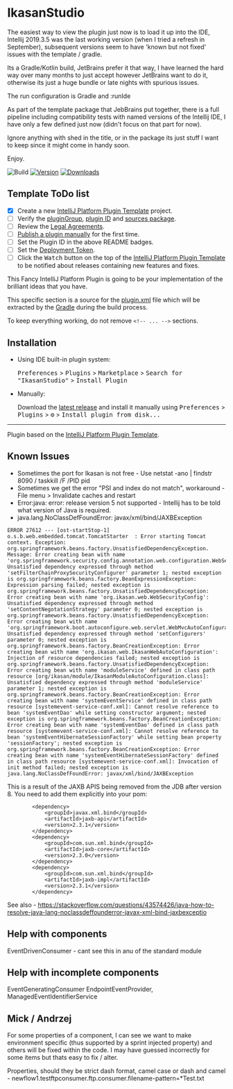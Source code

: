 # IkasanStudio

The easiest way to view the plugin just now is to load it up into the IDE, Intellij 2019.3.5 was the last working 
version (when I tried a refresh in September), subsequent versions seem to have 'known but not fixed' issues with
the template / gradle.

Its a Gradle/Kotlin build, JetBrains prefer it that way, I have learned the hard way over many months to just accept
however JetBrains want to do it, otherwise its just a huge bundle or late nights with spurious issues.

The run configuration is Gradle and :runIde

As part of the template package that JebBrains put together, there is a full pipeline including compatibility tests
with named versions of the Intellij IDE, I have only a few defined just now (didn't focus on that part for now).

Ignore anything with shed in the title, or in the package its just stuff I want to keep since it might come in handy soon.

Enjoy.

![Build](https://github.com/ikasanEIP/IkasanStudio2/workflows/Build/badge.svg)
[![Version](https://img.shields.io/jetbrains/plugin/v/PLUGIN_ID.svg)](https://plugins.jetbrains.com/plugin/PLUGIN_ID)
[![Downloads](https://img.shields.io/jetbrains/plugin/d/PLUGIN_ID.svg)](https://plugins.jetbrains.com/plugin/PLUGIN_ID)

## Template ToDo list
- [x] Create a new [IntelliJ Platform Plugin Template][template] project.
- [ ] Verify the [pluginGroup](/gradle.properties), [plugin ID](/src/main/resources/META-INF/plugin.xml) and [sources package](/src/main/kotlin).
- [ ] Review the [Legal Agreements](https://plugins.jetbrains.com/docs/marketplace/legal-agreements.html).
- [ ] [Publish a plugin manually](https://www.jetbrains.org/intellij/sdk/docs/basics/getting_started/publishing_plugin.html) for the first time.
- [ ] Set the Plugin ID in the above README badges.
- [ ] Set the [Deployment Token](https://plugins.jetbrains.com/docs/marketplace/plugin-upload.html).
- [ ] Click the <kbd>Watch</kbd> button on the top of the [IntelliJ Platform Plugin Template][template] to be notified about releases containing new features and fixes.

<!-- Plugin description -->
This Fancy IntelliJ Platform Plugin is going to be your implementation of the brilliant ideas that you have.

This specific section is a source for the [plugin.xml](/src/main/resources/META-INF/plugin.xml) file which will be extracted by the [Gradle](/build.gradle.kts) during the build process.

To keep everything working, do not remove `<!-- ... -->` sections. 
<!-- Plugin description end -->

## Installation

- Using IDE built-in plugin system:
  
  <kbd>Preferences</kbd> > <kbd>Plugins</kbd> > <kbd>Marketplace</kbd> > <kbd>Search for "IkasanStudio"</kbd> >
  <kbd>Install Plugin</kbd>
  
- Manually:

  Download the [latest release](https://github.com/ikasanEIP/IkasanStudio2/releases/latest) and install it manually using
  <kbd>Preferences</kbd> > <kbd>Plugins</kbd> > <kbd>⚙️</kbd> > <kbd>Install plugin from disk...</kbd>


---
Plugin based on the [IntelliJ Platform Plugin Template][template].

[template]: https://github.com/JetBrains/intellij-platform-plugin-template

## Known Issues
- Sometimes the port for Ikasan is not free - Use  netstat -ano | findstr 8090 / taskkill /F /PID  pid
- Sometimes we get the error "PSI and index do not match", workaround - File menu > Invalidate caches and restart
- Error:java: error: release version 5 not supported - 
Intellij has to be told what version of Java is required.
- java.lang.NoClassDefFoundError: javax/xml/bind/JAXBException
```
ERROR 27612 --- [ost-startStop-1] o.s.b.web.embedded.tomcat.TomcatStarter  : Error starting Tomcat context. Exception: org.springframework.beans.factory.UnsatisfiedDependencyException. Message: Error creating bean with name 'org.springframework.security.config.annotation.web.configuration.WebSecurityConfiguration': Unsatisfied dependency expressed through method 'setFilterChainProxySecurityConfigurer' parameter 1; nested exception is org.springframework.beans.factory.BeanExpressionException: Expression parsing failed; nested exception is org.springframework.beans.factory.UnsatisfiedDependencyException: Error creating bean with name 'org.ikasan.web.WebSecurityConfig': Unsatisfied dependency expressed through method 'setContentNegotationStrategy' parameter 0; nested exception is org.springframework.beans.factory.UnsatisfiedDependencyException: Error creating bean with name 'org.springframework.boot.autoconfigure.web.servlet.WebMvcAutoConfiguration$EnableWebMvcConfiguration': Unsatisfied dependency expressed through method 'setConfigurers' parameter 0; nested exception is org.springframework.beans.factory.BeanCreationException: Error creating bean with name 'org.ikasan.web.IkasanWebAutoConfiguration': Injection of resource dependencies failed; nested exception is org.springframework.beans.factory.UnsatisfiedDependencyException: Error creating bean with name 'moduleService' defined in class path resource [org/ikasan/module/IkasanModuleAutoConfiguration.class]: Unsatisfied dependency expressed through method 'moduleService' parameter 1; nested exception is org.springframework.beans.factory.BeanCreationException: Error creating bean with name 'systemEventService' defined in class path resource [systemevent-service-conf.xml]: Cannot resolve reference to bean 'systemEventDao' while setting constructor argument; nested exception is org.springframework.beans.factory.BeanCreationException: Error creating bean with name 'systemEventDao' defined in class path resource [systemevent-service-conf.xml]: Cannot resolve reference to bean 'systemEventHibernateSessionFactory' while setting bean property 'sessionFactory'; nested exception is org.springframework.beans.factory.BeanCreationException: Error creating bean with name 'systemEventHibernateSessionFactory' defined in class path resource [systemevent-service-conf.xml]: Invocation of init method failed; nested exception is java.lang.NoClassDefFoundError: javax/xml/bind/JAXBException
```
This is a result of the JAXB APIS being removed from the JDB after version 8. You need to add them explicitly into your pom:
```
        <dependency>
            <groupId>javax.xml.bind</groupId>
            <artifactId>jaxb-api</artifactId>
            <version>2.3.1</version>
        </dependency>
        <dependency>
            <groupId>com.sun.xml.bind</groupId>
            <artifactId>jaxb-core</artifactId>
            <version>2.3.0</version>
        </dependency>
        <dependency>
            <groupId>com.sun.xml.bind</groupId>
            <artifactId>jaxb-impl</artifactId>
            <version>2.3.1</version>
        </dependency>
```
See also - https://stackoverflow.com/questions/43574426/java-how-to-resolve-java-lang-noclassdeffounderror-javax-xml-bind-jaxbexceptio

## Help with components
EventDrivenConsumer - cant see this in anu of the standard module
## Help with incomplete components
EventGeneratingConsumer    EndpointEventProvider, ManagedEventIdentifierService
## Mick / Andrzej
For some properties of a component, I can see we want to make environment specific (thus supported by a sprint injected property)
and others will be fixed within the code. I may have guessed incorrectly for some items but thats easy to fix / alter. 

Properties, should they be strict dash format, camel case or dash and camel - newflow1.testftpconsumer.ftp.consumer.filename-pattern=*Test.txt